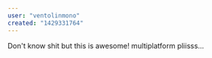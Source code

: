 ```yaml
---
user: "ventolinmono"
created: "1429331764"
---
```


Don't know shit but this is awesome!
multiplatform pliisss...
